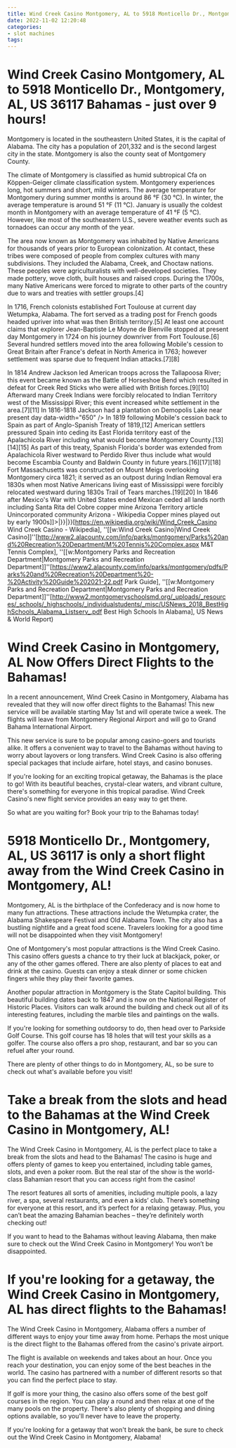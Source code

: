 ```yaml
---
title: Wind Creek Casino Montgomery, AL to 5918 Monticello Dr., Montgomery, AL, US 36117 Bahamas   just over 9 hours!
date: 2022-11-02 12:20:48
categories:
- slot machines
tags:
---
```



#  Wind Creek Casino Montgomery, AL to 5918 Monticello Dr., Montgomery, AL, US 36117 Bahamas - just over 9 hours!

Montgomery is located in the southeastern United States, it is the capital of Alabama. The city has a population of 201,332 and is the second largest city in the state. Montgomery is also the county seat of Montgomery County.

The climate of Montgomery is classified as humid subtropical Cfa on Köppen-Geiger climate classification system. Montgomery experiences long, hot summers and short, mild winters. The average temperature for Montgomery during summer months is around 86 °F (30 °C). In winter, the average temperature is around 51 °F (11 °C). January is usually the coldest month in Montgomery with an average temperature of 41 °F (5 °C). However, like most of the southeastern U.S., severe weather events such as tornadoes can occur any month of the year.

The area now known as Montgomery was inhabited by Native Americans for thousands of years prior to European colonization. At contact, these tribes were composed of people from complex cultures with many subdivisions. They included the Alabama, Creek, and Choctaw nations. These peoples were agriculturalists with well-developed societies. They made pottery, wove cloth, built houses and raised crops. During the 1700s, many Native Americans were forced to migrate to other parts of the country due to wars and treaties with settler groups.[4]

In 1716, French colonists established Fort Toulouse at current day Wetumpka, Alabama. The fort served as a trading post for French goods headed upriver into what was then British territory.[5] At least one account claims that explorer Jean-Baptiste Le Moyne de Bienville stopped at present day Montgomery in 1724 on his journey downriver from Fort Toulouse.[6] Several hundred settlers moved into the area following Mobile's cession to Great Britain after France's defeat in North America in 1763; however settlement was sparse due to frequent Indian attacks.[7][8]

In 1814 Andrew Jackson led American troops across the Tallapoosa River; this event became known as the Battle of Horseshoe Bend which resulted in defeat for Creek Red Sticks who were allied with British forces.[9][10] Afterward many Creek Indians were forcibly relocated to Indian Territory west of the Mississippi River; this event increased white settlement in the area.[7][11] In 1816-1818 Jackson had a plantation on Demopolis Lake near present day data-width="650" /> In 1819 following Mobile's cession back to Spain as part of Anglo-Spanish Treaty of 1819,[12] American settlers pressured Spain into ceding its East Florida territory east of the Apalachicola River including what would become Montgomery County.[13][14][15] As part of this treaty, Spanish Florida's border was extended from Apalachicola River westward to Perdido River thus include what would become Escambia County and Baldwin County in future years.[16][17][18] Fort Massachusetts was constructed on Mount Meigs overlooking Montgomery circa 1821; it served as an outpost during Indian Removal era 1830s when most Native Americans living east of Mississippi were forcibly relocated westward during 1830s Trail of Tears marches.[19][20]
In 1846 after Mexico's War with United States ended Mexican ceded all lands north including Santa Rita del Cobre copper mine Arizona Territory article Unincorporated community Arizona - Wikipedia Copper mines played out by early 1900s]]></ref>|}}</ref>|}}</ref><ref>[https://en.wikipedia.org/wiki/Wind_Creek_Casino Wind Creek Casino - Wikipedia], ''[[w:Wind Creek Casino|Wind Creek Casino]]''</ref><ref>[http://www2.alacounty.com/info/parks/montgomery/Parks%20and%20Recreation%20Department/M%20Tennis%20Complex.aspx M&T Tennis Complex], ''[[w:Montgomery Parks and Recreation Department|Montgomery Parks and Recreation Department]]''</ref><ref>[https://www2.alacounty.com/info/parks/montgomery/pdfs/Parks%20and%20Recreation%20Department%20-%20Activity%20Guide%202021-22.pdf Park Guide], ''[[w:Montgomery Parks and Recreation Department|Montgomery Parks and Recreation Department]]''</ref><ref>[http://www2.montgomeryschoolsmd.org/_uploads/_resources/_schools/_highschools/_individualstudents/_misc/USNews_2018_BestHighSchools_Alabama_Listserv_.pdf Best High Schools In Alabama], US News & World Report</ref>)

#  Wind Creek Casino in Montgomery, AL Now Offers Direct Flights to the Bahamas!

In a recent announcement, Wind Creek Casino in Montgomery, Alabama has revealed that they will now offer direct flights to the Bahamas! This new service will be available starting May 1st and will operate twice a week. The flights will leave from Montgomery Regional Airport and will go to Grand Bahama International Airport.

This new service is sure to be popular among casino-goers and tourists alike. It offers a convenient way to travel to the Bahamas without having to worry about layovers or long transfers. Wind Creek Casino is also offering special packages that include airfare, hotel stays, and casino bonuses.

If you're looking for an exciting tropical getaway, the Bahamas is the place to go! With its beautiful beaches, crystal-clear waters, and vibrant culture, there's something for everyone in this tropical paradise. Wind Creek Casino's new flight service provides an easy way to get there.

So what are you waiting for? Book your trip to the Bahamas today!

#  5918 Monticello Dr., Montgomery, AL, US 36117 is only a short flight away from the Wind Creek Casino in Montgomery, AL!

 Montgomery, AL is the birthplace of the Confederacy and is now home to many fun attractions. These attractions include the Wetumpka crater, the Alabama Shakespeare Festival and Old Alabama Town. The city also has a bustling nightlife and a great food scene. Travelers looking for a good time will not be disappointed when they visit Montgomery!

One of Montgomery's most popular attractions is the Wind Creek Casino. This casino offers guests a chance to try their luck at blackjack, poker, or any of the other games offered. There are also plenty of places to eat and drink at the casino. Guests can enjoy a steak dinner or some chicken fingers while they play their favorite games.

Another popular attraction in Montgomery is the State Capitol building. This beautiful building dates back to 1847 and is now on the National Register of Historic Places. Visitors can walk around the building and check out all of its interesting features, including the marble tiles and paintings on the walls.

If you're looking for something outdoorsy to do, then head over to Parkside Golf Course. This golf course has 18 holes that will test your skills as a golfer. The course also offers a pro shop, restaurant, and bar so you can refuel after your round.

There are plenty of other things to do in Montgomery, AL, so be sure to check out what's available before you visit!

#  Take a break from the slots and head to the Bahamas at the Wind Creek Casino in Montgomery, AL!

The Wind Creek Casino in Montgomery, AL is the perfect place to take a break from the slots and head to the Bahamas! The casino is huge and offers plenty of games to keep you entertained, including table games, slots, and even a poker room. But the real star of the show is the world-class Bahamian resort that you can access right from the casino!

The resort features all sorts of amenities, including multiple pools, a lazy river, a spa, several restaurants, and even a kids’ club. There’s something for everyone at this resort, and it’s perfect for a relaxing getaway. Plus, you can’t beat the amazing Bahamian beaches – they’re definitely worth checking out!

If you want to head to the Bahamas without leaving Alabama, then make sure to check out the Wind Creek Casino in Montgomery! You won’t be disappointed.

#  If you're looking for a getaway, the Wind Creek Casino in Montgomery, AL has direct flights to the Bahamas!

The Wind Creek Casino in Montgomery, Alabama offers a number of different ways to enjoy your time away from home. Perhaps the most unique is the direct flight to the Bahamas offered from the casino's private airport.

The flight is available on weekends and takes about an hour. Once you reach your destination, you can enjoy some of the best beaches in the world. The casino has partnered with a number of different resorts so that you can find the perfect place to stay.

If golf is more your thing, the casino also offers some of the best golf courses in the region. You can play a round and then relax at one of the many pools on the property. There's also plenty of shopping and dining options available, so you'll never have to leave the property.

If you're looking for a getaway that won't break the bank, be sure to check out the Wind Creek Casino in Montgomery, Alabama!